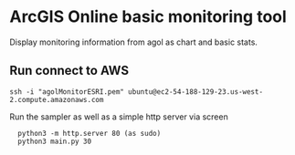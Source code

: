 # ArcGIS Online basic monitoring tool

Display monitoring information from agol as chart and basic stats.

## Run connect to AWS

```
ssh -i "agolMonitorESRI.pem" ubuntu@ec2-54-188-129-23.us-west-2.compute.amazonaws.com
```

Run the sampler as well as a simple http server via screen

```
  python3 -m http.server 80 (as sudo)
  python3 main.py 30
```
